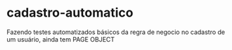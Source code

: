 # cadastro-automatico
Fazendo testes automatizados básicos da regra de negocio no cadastro de um usuário, ainda tem PAGE OBJECT
